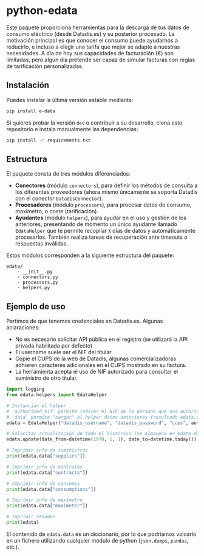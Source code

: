 # python-edata

Este paquete proporciona herramientas para la descarga de tus datos de consumo eléctrico (desde Datadis.es) y su posterior procesado. La motivación principal es que conocer el consumo puede ayudarnos a reducirlo, e incluso a elegir una tarifa que mejor se adapte a nuestras necesidades. A día de hoy sus capacidades de facturación (€) son limitadas, pero algún día pretende ser capaz de simular facturas con reglas de tarificación personalizadas.

## Instalación

Puedes instalar la última versión estable mediante:

``` bash
pip install e-data
```

Si quieres probar la versión `dev` o contribuir a su desarrollo, clona este repositorio e instala manualmente las dependencias:

``` bash
pip install -r requirements.txt
```

## Estructura

El paquete consta de tres módulos diferenciados:

* **Conectores** (módulo `connectors`), para definir los métodos de consulta a los diferentes proveedores (ahora mismo únicamente se soporta Datadis con el conector `DatadisConnector`).
* **Procesadores** (módulo `processors`), para procesar datos de consumo, maxímetro, o coste (tarificación).
* **Ayudantes** (módulo `helpers`), para ayudar en el uso y gestión de los anteriores, presentando de momento un único ayudante llamado `EdataHelper` que te permite recopilar `X` días de datos y automáticamente procesarlos. También realiza tareas de recuperación ante timeouts o respuestas inválidas.

Estos módulos corresponden a la siguiente estructura del paquete:

```
edata/
    · __init__.py
    · connectors.py
    · processors.py
    · helpers.py
```

## Ejemplo de uso

Partimos de que tenemos credenciales en Datadis.es. Algunas aclaraciones:
* No es necesario solicitar API pública en el registro (se utilizará la API privada habilitada por defecto)
* El username suele ser el NIF del titular
* Copie el CUPS de la web de Datadis, algunas comercializadoras adhieren caracteres adicionales en el CUPS mostrado en su factura.
* La herramienta acepta el uso de NIF autorizado para consultar el suministro de otro titular.

``` python
import logging
from edata.helpers import EdataHelper

# Instanciar el helper
# 'authorized_nif' permite indicar el NIF de la persona que nos autoriza a consultar su CUPS.
# 'data' permite "cargar" al helper datos anteriores (resultado edata.data de una ejecución anterior), para evitar volver a consultar los mismos.
edata = EdataHelper("datadis_username", "datadis_password", "cups", authorized_nif=None, data=None, experimental=False, log_level=logging.INFO)

# Solicitar actualización de todo el histórico (se almacena en edata.data)
edata.update(date_from=datetime(1970, 1, 1), date_to=datetime.today())

# Imprimir info de suministros
print(edata.data["supplies"])

# Imprimir info de contratos
print(edata.data["contracts"])

# Imprimir info de consumos
print(edata.data["consumptions"])

# Imprimir info de maxímetro
print(edata.data["maximeter"])

# Imprimir resumen
print(edata)
```

El contenido de `edata.data` es un diccionario, por lo que podríamos volcarlo en un fichero utilizando cualquier módulo de python (`json.dumps`, `pandas`, etc.).